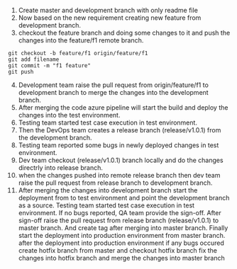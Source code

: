 1. Create master and development branch with only readme file
2. Now based on the new requirement creating new feature from development branch.
3. checkout the feature branch and doing some changes to it and push the changes into the feature/f1 remote branch.
```
git checkout -b feature/f1 origin/feature/f1 
git add filename
git commit -m "f1 feature"
git push
```
4. Development team raise the pull request from origin/feature/f1 to development branch to merge the changes into the development branch.
5. After merging the code azure pipeline will start the build and deploy the changes into the test environment.
6. Testing team started test case execution in test environment.
7. Then the DevOps team creates a release branch (release/v1.0.1) from the development branch.
8. Testing team reported some bugs in newly deployed changes in test environment.
9. Dev team checkout (release/v1.0.1) branch locally and do the changes directrly into release branch.
10. when the changes pushed into remote release branch then dev team raise the pull request from release branch to development branch.
11. After merging the changes into development branch start the deployment from to test environment and point the development branch as a source.
Testing team started test case execution in test environment.
If no bugs reported, QA team provide the sign-off.
After sign-off raise the pull request from release branch (release/v1.0.1) to master branch.
And create tag after merging into master branch.
Finally start the deployment into production environment from master branch.
after the deployment into production environment if any bugs occured create hotfix branch from master and checkout hotfix branch
fix the changes into hotfix branch and merge the changes into master branch 
